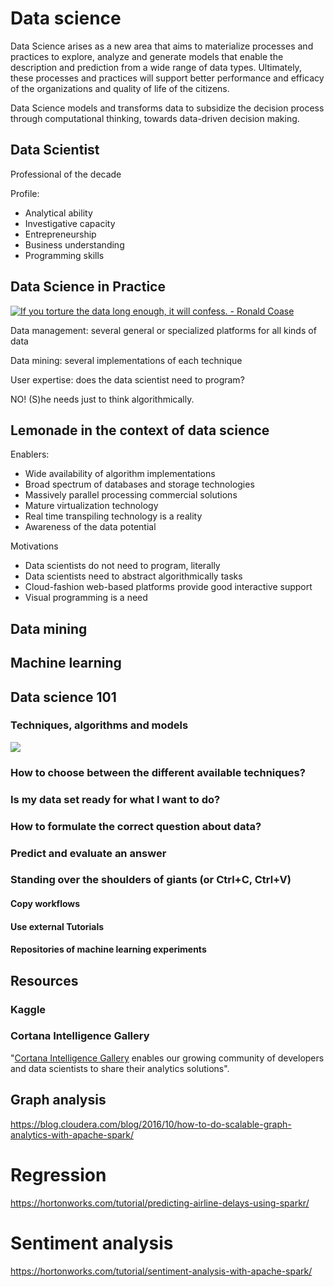# Data science
Data Science arises as a new area that aims to materialize processes and practices to explore, analyze and generate models that enable the description and prediction from a wide range of data types. Ultimately, these processes and practices will support better performance and efficacy of the organizations and quality of life of the citizens.

Data Science models and transforms data to subsidize the decision process through computational thinking, towards data-driven decision making.

## Data Scientist

Professional of the decade

Profile:

* Analytical ability
* Investigative capacity
* Entrepreneurship
* Business understanding
* Programming skills


## Data Science in Practice

<a href="http://www.azquotes.com/quote/593283" title="Ronald Coase quote"><img src="http://www.azquotes.com/picture-quotes/quote-if-you-torture-the-data-long-enough-it-will-confess-ronald-coase-59-32-83.jpg" alt="If you torture the data long enough, it will confess. - Ronald Coase"></a>

Data management: several general or specialized platforms for all kinds of data

Data mining: several implementations of each technique

User expertise: does the data scientist need to program?

NO! (S)he needs just to think algorithmically.

## Lemonade in the context of data science

Enablers:

* Wide availability of algorithm implementations
* Broad spectrum of databases and storage technologies
* Massively parallel processing commercial solutions
* Mature virtualization technology
* Real time transpiling technology is a reality
* Awareness of the data potential

Motivations

* Data scientists do not need to program, literally
* Data scientists need to abstract algorithmically tasks
* Cloud-fashion web-based platforms provide good interactive support
* Visual programming is a need

## Data mining
## Machine learning

## Data science 101
### Techniques, algorithms and models

![](http://scikit-learn.org/stable/_static/ml_map.png)

### How to choose between the different available techniques?
### Is my data set ready for what I want to do?
### How to formulate the correct question about data?
### Predict and evaluate an answer
### Standing over the shoulders of giants (or Ctrl+C, Ctrl+V)
#### Copy workflows
#### Use external Tutorials
#### Repositories of machine learning experiments

## Resources
### Kaggle
### Cortana Intelligence Gallery

"[Cortana Intelligence Gallery](https://gallery.cortanaintelligence.com/) enables our growing community of developers and data scientists to share their analytics solutions".

## Graph analysis
https://blog.cloudera.com/blog/2016/10/how-to-do-scalable-graph-analytics-with-apache-spark/

# Regression
https://hortonworks.com/tutorial/predicting-airline-delays-using-sparkr/

# Sentiment analysis
https://hortonworks.com/tutorial/sentiment-analysis-with-apache-spark/